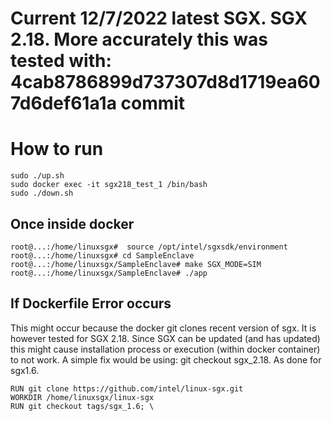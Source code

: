 # Current 12/7/2022 latest SGX. SGX 2.18. More accurately this was tested with: 4cab8786899d737307d8d1719ea607d6def61a1a commit

# How to run
```
sudo ./up.sh
sudo docker exec -it sgx218_test_1 /bin/bash
sudo ./down.sh
```

## Once inside docker
```
root@...:/home/linuxsgx#  source /opt/intel/sgxsdk/environment
root@...:/home/linuxsgx# cd SampleEnclave
root@...:/home/linuxsgx/SampleEnclave# make SGX_MODE=SIM
root@...:/home/linuxsgx/SampleEnclave# ./app
```

## If Dockerfile Error occurs

This might occur because the docker git clones recent version of sgx.
It is however tested for SGX 2.18. Since SGX can be updated (and has updated) this might cause installation process or execution (within docker container) to not work. A simple fix would be using: git checkout sgx_2.18. As done for sgx1.6.

```
RUN git clone https://github.com/intel/linux-sgx.git
WORKDIR /home/linuxsgx/linux-sgx
RUN git checkout tags/sgx_1.6; \
```